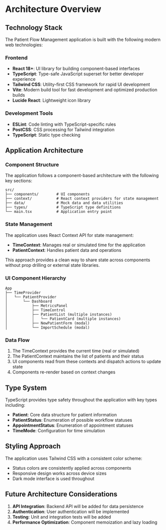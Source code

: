 # Architecture Overview

## Technology Stack

The Patient Flow Management application is built with the following modern web technologies:

### Frontend
- **React 18+**: UI library for building component-based interfaces
- **TypeScript**: Type-safe JavaScript superset for better developer experience
- **Tailwind CSS**: Utility-first CSS framework for rapid UI development
- **Vite**: Modern build tool for fast development and optimized production builds
- **Lucide React**: Lightweight icon library

### Development Tools
- **ESLint**: Code linting with TypeScript-specific rules
- **PostCSS**: CSS processing for Tailwind integration
- **TypeScript**: Static type checking

## Application Architecture

### Component Structure
The application follows a component-based architecture with the following key sections:

```
src/
├── components/        # UI components
├── context/           # React context providers for state management
├── data/              # Mock data and data utilities
├── types/             # TypeScript type definitions
└── main.tsx           # Application entry point
```

### State Management
The application uses React Context API for state management:

- **TimeContext**: Manages real or simulated time for the application
- **PatientContext**: Handles patient data and operations

This approach provides a clean way to share state across components without prop drilling or external state libraries.

### UI Component Hierarchy

```
App
├── TimeProvider
│   └── PatientProvider
│       └── Dashboard
│           ├── MetricsPanel
│           ├── TimeControl
│           ├── PatientList (multiple instances)
│           │   └── PatientCard (multiple instances)
│           ├── NewPatientForm (modal)
│           └── ImportSchedule (modal)
```

### Data Flow
1. The TimeContext provides the current time (real or simulated)
2. The PatientContext maintains the list of patients and their status
3. UI components read from these contexts and dispatch actions to update state
4. Components re-render based on context changes

## Type System

TypeScript provides type safety throughout the application with key types including:

- **Patient**: Core data structure for patient information
- **PatientStatus**: Enumeration of possible workflow statuses
- **AppointmentStatus**: Enumeration of appointment statuses
- **TimeMode**: Configuration for time simulation

## Styling Approach

The application uses Tailwind CSS with a consistent color scheme:
- Status colors are consistently applied across components
- Responsive design works across device sizes
- Dark mode interface is used throughout

## Future Architecture Considerations

1. **API Integration**: Backend API will be added for data persistence
2. **Authentication**: User authentication will be implemented
3. **Testing**: Unit and integration tests will be added
4. **Performance Optimization**: Component memoization and lazy loading 